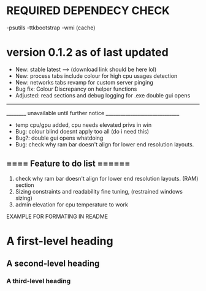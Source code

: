 # REQUIRED DEPENDECY CHECK
-psutils
-ttkbootstrap
-wmi (cache)

# version 0.1.2 as of last updated
- New: stable latest --> (download link should be here lol)
- New: process tabs include colour for high cpu usages detection
- New: networks tabs revamp for custom server pinging
- Bug fix: Colour Discrepancy on helper functions
- Adjusted: read sections and debug logging for .exe double gui opens
_________________________________________________________________________
________  unavailable until further notice ______________________________
- temp cpu/gpu added, cpu needs elevated privs in win
- Bug: colour blind doesnt apply too all (do i need this)
- Bug?: double gui opens whatdoing
- Bug: check why ram bar doesn't align for lower end resolution layouts. 

## ==== Feature to do list ======
1. check why ram bar doesn't align for lower end resolution layouts. (RAM) section
2. Sizing constraints and readability fine tuning, (restrained windows sizing)
3. admin elevation for cpu temperature to work

EXAMPLE FOR FORMATING IN README
# A first-level heading
## A second-level heading
### A third-level heading


